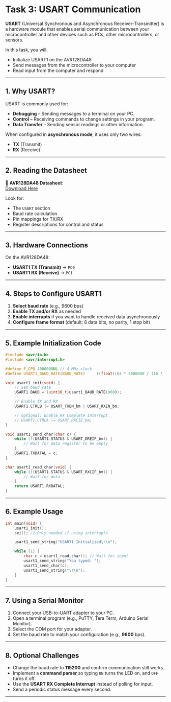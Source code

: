 # Task 3: USART Communication

**USART** (Universal Synchronous and Asynchronous Receiver-Transmitter) is a hardware module that enables serial communication between your microcontroller and other devices such as PCs, other microcontrollers, or sensors.

In this task, you will:
- Initialize USART1 on the AVR128DA48
- Send messages from the microcontroller to your computer
- Read input from the computer and respond

---

## 1. Why USART?

USART is commonly used for:
- **Debugging** – Sending messages to a terminal on your PC.
- **Control** – Receiving commands to change settings in your program.
- **Data Transfer** – Sending sensor readings or other information.

When configured in **asynchronous mode**, it uses only two wires:
- **TX** (Transmit)
- **RX** (Receive)

---

## 2. Reading the Datasheet

📄 **AVR128DA48 Datasheet**:  
[Download Here](https://ww1.microchip.com/downloads/aemDocuments/documents/MCU08/ProductDocuments/DataSheets/AVR128DA28-32-48-64-Data-Sheet-DS40002183.pdf)

Look for:
- The `USART` section
- Baud rate calculation
- Pin mappings for TX/RX
- Register descriptions for control and status

---

## 3. Hardware Connections

On the AVR128DA48:
- **USART1 TX (Transmit)** → `PC0`
- **USART1 RX (Receive)** → `PC1`

---

## 4. Steps to Configure USART1

1. **Select baud rate** (e.g., 9600 bps)
2. **Enable TX and/or RX** as needed
3. **Enable interrupts** if you want to handle received data asynchronously
4. **Configure frame format** (default: 8 data bits, no parity, 1 stop bit)

---

## 5. Example Initialization Code

```c
#include <avr/io.h>
#include <avr/interrupt.h>

#define F_CPU 4000000UL // 4 MHz clock
#define USART1_BAUD_RATE(BAUD_RATE)     ((float)(64 * 4000000 / (16 * (float)BAUD_RATE)) + 0.5)

void usart1_init(void) {
    // Set baud rate
    USART1.BAUD = (uint16_t)usart1_BAUD_RATE(9600);

    // Enable TX and RX
    USART1.CTRLB |= USART_TXEN_bm | USART_RXEN_bm;

    // Optional: Enable RX Complete Interrupt
    // USART1.CTRLA |= USART_RXCIE_bm;
}

void usart1_send_char(char c) {
    while (!(USART1.STATUS & USART_DREIF_bm)) {
        // Wait for data register to be empty
    }
    USART1.TXDATAL = c;
}

char usart1_read_char(void) {
    while (!(USART1.STATUS & USART_RXCIF_bm)) {
        // Wait for data
    }
    return USART1.RXDATAL;
}
```

---

## 6. Example Usage

```c
int main(void) {
    usart1_init();
    sei(); // Only needed if using interrupts

    usart1_send_string("USART1 Initialized\r\n");

    while (1) {
        char c = usart1_read_char(); // Wait for input
        usart1_send_string("You typed: ");
        usart1_send_char(c);
        usart1_send_string("\r\n");
    }
}
```

---

## 7. Using a Serial Monitor

1. Connect your USB-to-UART adapter to your PC.
2. Open a terminal program (e.g., PuTTY, Tera Term, Arduino Serial Monitor).
3. Select the COM port for your adapter.
4. Set the baud rate to match your configuration (e.g., **9600** bps).

---

## 8. Optional Challenges
- Change the baud rate to **115200** and confirm communication still works.
- Implement a **command parser** so typing `ON` turns the LED on, and `OFF` turns it off.
- Use the **USART RX Complete Interrupt** instead of polling for input.
- Send a periodic status message every second.

---
